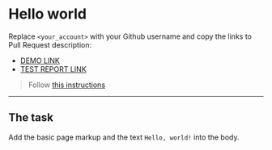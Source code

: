 # Hello world
Replace `<your_account>` with your Github username and copy the links to Pull Request description:
- [DEMO LINK](https://yaroslav-furhala.github.io/layout_hello-world/)
- [TEST REPORT LINK](https://yaroslav-furhala.github.io/layout_hello-world/report/html_report/)

> Follow [this instructions](https://mate-academy.github.io/layout_task-guideline/#how-to-solve-the-layout-tasks-on-github)
___

## The task 
Add the basic page markup and the text `Hello, world!` into the body.
